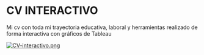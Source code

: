 # CV INTERACTIVO 
Mi cv con toda mi trayectoria educativa, laboral y herramientas realizado de forma interactiva con gráficos de Tableau

[![CV-interactivo.png](https://i.postimg.cc/BQHHxmt4/CV-interactivo.png)](https://postimg.cc/569XJqwR)
